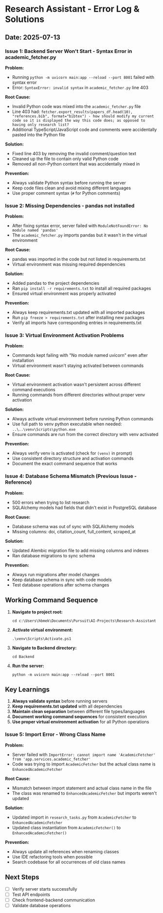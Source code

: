 # Research Assistant - Error Log & Solutions

## Date: 2025-07-13

### Issue 1: Backend Server Won't Start - Syntax Error in academic_fetcher.py

**Problem:**
- Running `python -m uvicorn main:app --reload --port 8001` failed with syntax error
- Error: `SyntaxError: invalid syntax` in `academic_fetcher.py` line 403

**Root Cause:**
- Invalid Python code was mixed into the `academic_fetcher.py` file
- Line 403 had: `fetcher.export_results(papers_df.head(10), "references.bib", format="bibtex") - how should modify my current code so it is displayed the way this code does; as opposed to having only research list?`
- Additional TypeScript/JavaScript code and comments were accidentally pasted into the Python file

**Solution:**
- Fixed line 403 by removing the invalid comment/question text
- Cleaned up the file to contain only valid Python code
- Removed all non-Python content that was accidentally mixed in

**Prevention:**
- Always validate Python syntax before running the server
- Keep code files clean and avoid mixing different languages
- Use proper comment syntax (`#` for Python comments)

### Issue 2: Missing Dependencies - pandas not installed

**Problem:**
- After fixing syntax error, server failed with `ModuleNotFoundError: No module named 'pandas'`
- The `academic_fetcher.py` imports pandas but it wasn't in the virtual environment

**Root Cause:**
- pandas was imported in the code but not listed in requirements.txt
- Virtual environment was missing required dependencies

**Solution:**
- Added pandas to the project dependencies
- Ran `pip install -r requirements.txt` to install all required packages
- Ensured virtual environment was properly activated

**Prevention:**
- Always keep requirements.txt updated with all imported packages
- Run `pip freeze > requirements.txt` after installing new packages
- Verify all imports have corresponding entries in requirements.txt

### Issue 3: Virtual Environment Activation Problems

**Problem:**
- Commands kept failing with "No module named uvicorn" even after installation
- Virtual environment wasn't staying activated between commands

**Root Cause:**
- Virtual environment activation wasn't persistent across different command executions
- Running commands from different directories without proper venv activation

**Solution:**
- Always activate virtual environment before running Python commands
- Use full path to venv python executable when needed: `..\..\venv\Scripts\python.exe`
- Ensure commands are run from the correct directory with venv activated

**Prevention:**
- Always verify venv is activated (check for `(venv)` in prompt)
- Use consistent directory structure and activation commands
- Document the exact command sequence that works

### Issue 4: Database Schema Mismatch (Previous Issue - Reference)

**Problem:**
- 500 errors when trying to list research
- SQLAlchemy models had fields that didn't exist in PostgreSQL database

**Root Cause:**
- Database schema was out of sync with SQLAlchemy models
- Missing columns: doi, citation_count, full_content, scraped_at

**Solution:**
- Updated Alembic migration file to add missing columns and indexes
- Ran database migrations to sync schema

**Prevention:**
- Always run migrations after model changes
- Keep database schema in sync with code models
- Test database operations after schema changes

## Working Command Sequence

1. **Navigate to project root:**
   ```
   cd c:\Users\hbmek\Documents\Pursuit\AI-Projects\Research-Assistant
   ```

2. **Activate virtual environment:**
   ```
   .\venv\Scripts\Activate.ps1
   ```

3. **Navigate to Backend directory:**
   ```
   cd Backend
   ```

4. **Run the server:**
   ```
   python -m uvicorn main:app --reload --port 8001
   ```

## Key Learnings

1. **Always validate syntax** before running servers
2. **Keep requirements.txt updated** with all dependencies
3. **Maintain clean separation** between different file types/languages
4. **Document working command sequences** for consistent execution
5. **Use proper virtual environment activation** for all Python operations

### Issue 5: Import Error - Wrong Class Name

**Problem:**
- Server failed with `ImportError: cannot import name 'AcademicFetcher' from 'app.services.academic_fetcher'`
- Code was trying to import `AcademicFetcher` but the actual class name is `EnhancedAcademicFetcher`

**Root Cause:**
- Mismatch between import statement and actual class name in the file
- The class was renamed to `EnhancedAcademicFetcher` but imports weren't updated

**Solution:**
- Updated import in `research_tasks.py` from `AcademicFetcher` to `EnhancedAcademicFetcher`
- Updated class instantiation from `AcademicFetcher()` to `EnhancedAcademicFetcher()`

**Prevention:**
- Always update all references when renaming classes
- Use IDE refactoring tools when possible
- Search codebase for all occurrences of old class names

## Next Steps

- [ ] Verify server starts successfully
- [ ] Test API endpoints
- [ ] Check frontend-backend communication
- [ ] Validate database operations
